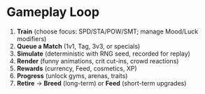 # Gameplay Loop

1. **Train** (choose focus: SPD/STA/POW/SMT; manage Mood/Luck modifiers)
2. **Queue a Match** (1v1, Tag, 3v3, or specials)
3. **Simulate** (deterministic with RNG seed, recorded for replay)
4. **Render** (funny animations, crit cut-ins, crowd reactions)
5. **Rewards** (currency, Feed, cosmetics, XP)
6. **Progress** (unlock gyms, arenas, traits)
7. **Retire** → **Breed** (long-term) or **Feed** (short-term upgrades)
